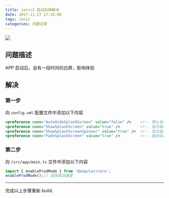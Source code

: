 ```yaml
---
title: ionic3 启动白屏解决
date: 2017-11-27 17:25:06
tags: ionic
categories: 问题记录
---
```


![](/ionic-start-white-screen/header-img.png)

## 问题描述

APP 启动后，会有一段时间的白屏，影响体验

## 解决

### 第一步

向 `config.xml` 配置文件中添加以下内容

``` xml
<preference name="AutoHideSplashScreen" value="false" />    <!-- 禁止自动隐藏 -->
<preference name="ShowSplashScreen" value="true" />         <!-- 显示启动画面 -->
<preference name="ShowSplashScreenSpinner" value="true" />  <!-- 显示启动加载灰圈 -->
<preference name="FadeSplashScreen" value="true" />         <!-- 启动淡出效果 -->
```


### 第二步

向 `/src/app/main.ts` 文件中添加以下内容

``` typescript
import { enableProdMode } from '@angular/core';
enableProdMode();// 加快启动速度
```

---
完成以上步骤重新 build.